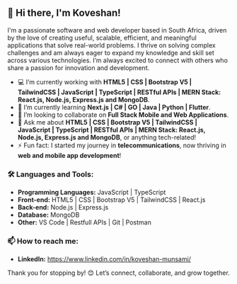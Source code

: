 
## 👋 Hi there, I'm Koveshan!

I'm a passionate software and web developer based in South Africa, driven by the love of creating useful, scalable, efficient, and meaningful applications that solve real-world problems. I thrive on solving complex challenges and am always eager to expand my knowledge and skill set across various technologies. I’m always excited to connect with others who share a passion for innovation and development.

- 💻 I’m currently working with **HTML5 | CSS | Bootstrap V5 | TailwindCSS | JavaScript | TypeScript | RESTful APIs | MERN Stack: React.js, Node.js, Express.js and MongoDB**.
- 🌱 I’m currently learning **Next.js | C# | GO | Java | Python | Flutter**.
- 👯 I’m looking to collaborate on **Full Stack Mobile and Web Applications**.
- 💬 Ask me about **HTML5 | CSS | Bootstrap V5 | TailwindCSS | JavaScript | TypeScript | RESTful APIs | MERN Stack: React.js, Node.js, Express.js and MongoDB**, or anything tech-related!
- ⚡ Fun fact: I started my journey in **telecommunications**, now thriving in **web and mobile app development**!

 ### 🛠️ Languages and Tools:
 - **Programming Languages:** JavaScript | TypeScript
 - **Front-end:** HTML5 | CSS | Bootstrap V5 | TailwindCSS | React.js
 - **Back-end:** Node.js | Express.js
 - **Database:** MongoDB
 - **Other:** VS Code | Restfull APIs | Git | Postman 

 ### 📫 How to reach me:
 - **LinkedIn:** https://www.linkedin.com/in/koveshan-munsami/

Thank you for stopping by! 😊 Let’s connect, collaborate, and grow together.
